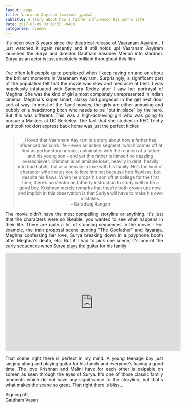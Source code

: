 ```yaml
---
layout: page
title: Vaaranam Aayiram (வாரணம் ஆயிரம்)
subtitle: A story about how a father influenced his son’s life
date: 2017-03-09 03:10:55 -0400
categories: Cinema
---
```


<p align="justify"> It's been over 8 years since the theatrical release of <a href="https://en.wikipedia.org/wiki/Vaaranam_Aayiram"> Vaaranam Aayiram </a>. I just watched it again recently and it still holds up! Vaaranam Aayiram launched the Surya and director Gautham Vasudev Menon into stardom. Surya as an actor is just absolutely brilliant throughout this film </p>

<div class="posts">
<article><span class="image main"><img src="{{site.baseurl}}/assets/images/vaaranam_aayiram/vaaranam_bg.jpg" alt="" /></span> </article>
<article><span class="image main"><img src="{{site.baseurl}}/assets/images/vaaranam_aayiram/anjala.jpeg" alt="" /></span> </article>
</div>

<p align="justify"> I've often left people quite perplexed when I keep raving on and on about the brilliant moments in Vaaranam Aayiram. Surprisingly, a significant part of the population felt that the movie was slow and mediocre at best. I was hopelessly infatuated with Sameera Reddy after I saw her portrayal of Meghna. She was the kind of girl almost completely unrepresented in Indian cinema. Meghna's super smart, classy and gorgeous in the girl next door sort of way. In most of the Tamil movies, the girls are either annoying and bubbly or a headstrong bitch who needs to be "put in place" by the hero. But this was different. This was a high-achieving girl who was going to pursue a Masters at UC Berkeley. The fact that she studied in REC Trichy and took rockfort express back home was just the perfect kicker. </p>

<div class="posts">
<article><span class="image main"><img src="{{site.baseurl}}/assets/images/vaaranam_aayiram/vaaranam_poster_2.jpg" alt="" /></span> </article>
<article><span class="image main"><img src="{{site.baseurl}}/assets/images/vaaranam_aayiram/krishnan_malini.jpg" alt="" /></span> </article>
</div>


<center><blockquote>I loved that Vaaranam Aayiram is a story about how a father has influenced his son’s life – even an action segment, which comes off at first as perfunctory heroics, culminates with the reunion of a father and his young son – and yet this father is himself no dazzling overachiever. Krishnan is an amiable loser, heavily in debt, heavily into bad habits, but also heavily in love with his family. He’s the kind of character who invites you to love him not because he’s flawless, but despite his flaws. When he drops his son off at college for the first time, there’s no stentorian fatherly instruction to study well or be a good boy. Krishnan merely remarks that they’re both grown ups now, and implicit in this observation is that Suriya will have to make his own mistakes. <br>
    - Baradwaj Rangan</blockquote></center> 

<p align="justify"> The movie didn't have the most compelling storyline or anything. It's just that the characters were so likeable, you wanted to see what happens in    their life. There are quite a lot of stunning sequences in the movie - For example, the train proposal scene quoting "The Godfather" and Ilayaraja, Meghna confessing her love, Surya breaking down in a payphone booth after Meghna's death, etc. But if I had to pick one scene, it's one of the early sequences when Surya plays the guitar for his family:  </p>


<center><iframe width="560" height="315" src="https://www.youtube.com/embed/O0MyCUPMGo4" frameborder="0" allowfullscreen> </iframe></center>

<p align="justify"> That scene right there is perfect in my mind. A young teenage boy just singing along and playing guitar for his family and everyone's having a good time. The love Krishnan and Malini have for each other is palpable on screen as seen through the eyes of Surya. It's one of those classic family moments which do not have any significance to the storyline, but that's what makes the scene so great. That right there is bliss... </p>


<p> Signing off, <br> Gautham Vasan  </p>   